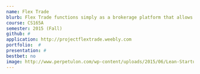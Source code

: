 ```yaml
---
name: Flex Trade
blurb: Flex Trade functions simply as a brokerage platform that allows trading of fractional shares. The ability to buy and trade shares lends itself to valuable investing strategies, such as building diverse portfolios..
course: CS165A
semester: 2015 (Fall)
github: #
application: http://projectflextrade.weebly.com
portfolio:  #
presentation: #
bestbet: no
image: http://www.perpetulon.com/wp-content/uploads/2015/06/Lean-Startup-1280-960.jpg
---
```

